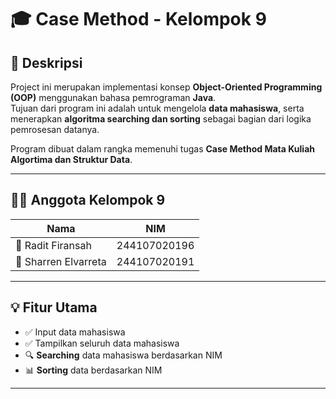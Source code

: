 # 🎓 Case Method - Kelompok 9

## 📌 Deskripsi
Project ini merupakan implementasi konsep **Object-Oriented Programming (OOP)** menggunakan bahasa pemrograman **Java**.  
Tujuan dari program ini adalah untuk mengelola **data mahasiswa**, serta menerapkan **algoritma searching dan sorting** sebagai bagian dari logika pemrosesan datanya.

Program dibuat dalam rangka memenuhi tugas **Case Method Mata Kuliah Algortima dan Struktur Data**.

---

## 👨‍💻 Anggota Kelompok 9

| Nama                     | NIM            |
|--------------------------|----------------|
| 🧑 Radit Firansah        | 244107020196   |
| 🧑 Sharren Elvarreta     | 244107020191   |

---

## 💡 Fitur Utama

- ✅ Input data mahasiswa
- ✅ Tampilkan seluruh data mahasiswa
- 🔍 **Searching** data mahasiswa berdasarkan NIM
- 📊 **Sorting** data berdasarkan NIM
---

